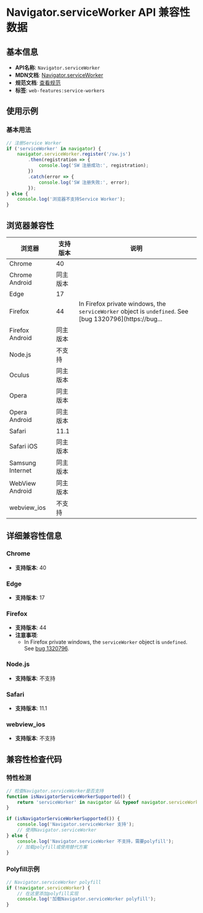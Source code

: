 # Navigator.serviceWorker API 兼容性数据

## 基本信息

- **API名称**: `Navigator.serviceWorker`
- **MDN文档**: [Navigator.serviceWorker](https://developer.mozilla.org/docs/Web/API/Navigator/serviceWorker)
- **规范文档**: [查看规范](https://w3c.github.io/ServiceWorker/#navigator-service-worker-attribute)
- **标签**: `web-features:service-workers`

## 使用示例

### 基本用法

```javascript
// 注册Service Worker
if ('serviceWorker' in navigator) {
    navigator.serviceWorker.register('/sw.js')
        .then(registration => {
            console.log('SW 注册成功:', registration);
        })
        .catch(error => {
            console.log('SW 注册失败:', error);
        });
} else {
    console.log('浏览器不支持Service Worker');
}
```

## 浏览器兼容性

| 浏览器 | 支持版本 | 说明 |
|--------|----------|------|
| Chrome | 40 |  |
| Chrome Android | 同主版本 |  |
| Edge | 17 |  |
| Firefox | 44 | In Firefox private windows, the `serviceWorker` object is `undefined`. See [bug 1320796](https://bug... |
| Firefox Android | 同主版本 |  |
| Node.js | 不支持 |  |
| Oculus | 同主版本 |  |
| Opera | 同主版本 |  |
| Opera Android | 同主版本 |  |
| Safari | 11.1 |  |
| Safari iOS | 同主版本 |  |
| Samsung Internet | 同主版本 |  |
| WebView Android | 同主版本 |  |
| webview_ios | 不支持 |  |

## 详细兼容性信息

### Chrome

- **支持版本**: 40

### Edge

- **支持版本**: 17

### Firefox

- **支持版本**: 44
- **注意事项**:
  - In Firefox private windows, the `serviceWorker` object is `undefined`. See [bug 1320796](https://bugzil.la/1320796).

### Node.js

- **支持版本**: 不支持

### Safari

- **支持版本**: 11.1

### webview_ios

- **支持版本**: 不支持

## 兼容性检查代码

### 特性检测

```javascript
// 检查Navigator.serviceWorker是否支持
function isNavigatorServiceWorkerSupported() {
    return 'serviceWorker' in navigator && typeof navigator.serviceWorker === 'function';
}

if (isNavigatorServiceWorkerSupported()) {
    console.log('Navigator.serviceWorker 支持');
    // 使用Navigator.serviceWorker
} else {
    console.log('Navigator.serviceWorker 不支持，需要polyfill');
    // 加载polyfill或使用替代方案
}
```

### Polyfill示例

```javascript
// Navigator.serviceWorker polyfill
if (!navigator.serviceWorker) {
    // 在这里添加polyfill实现
    console.log('加载Navigator.serviceWorker polyfill');
}
```

